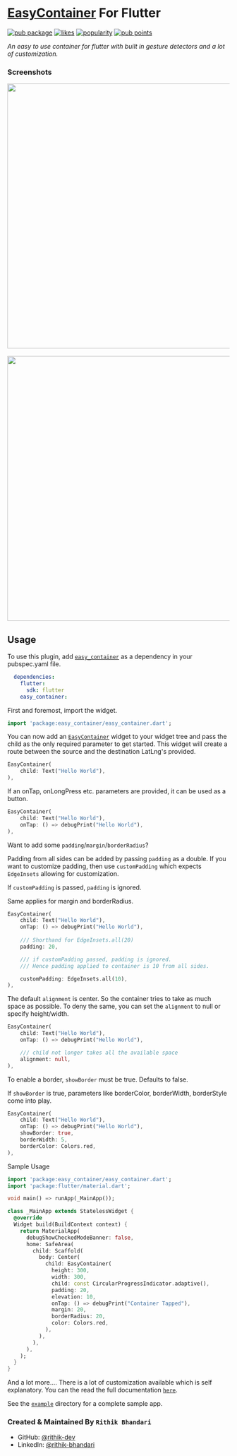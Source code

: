 # [EasyContainer](https://pub.dev/packages/easy_container) For Flutter
[![pub package](https://img.shields.io/pub/v/easy_container.svg)](https://pub.dev/packages/easy_container)
[![likes](https://badges.bar/easy_container/likes)](https://pub.dev/packages/easy_container/score)
[![popularity](https://badges.bar/easy_container/popularity)](https://pub.dev/packages/easy_container/score)
[![pub points](https://badges.bar/easy_container/pub%20points)](https://pub.dev/packages/easy_container/score)

*An easy to use container for flutter with built in gesture detectors and a lot of customization.*

### Screenshots
<img src="https://user-images.githubusercontent.com/56810766/115352432-fc1f9900-a1d4-11eb-8c3a-79b2baa46104.png" height=600/>&nbsp;&nbsp;<img src="https://user-images.githubusercontent.com/56810766/119640316-1da81c00-be36-11eb-83fd-fcffda516f1e.gif" height=600/>

## Usage

To use this plugin, add [`easy_container`](https://pub.dev/packages/easy_container) as a dependency in your pubspec.yaml file.

```yaml
  dependencies:
    flutter:
      sdk: flutter
    easy_container:
```

First and foremost, import the widget.
```dart
import 'package:easy_container/easy_container.dart';
```

You can now add an [`EasyContainer`](https://github.com/rithik-dev/easy_container/blob/master/lib/easy_container.dart) widget to your widget tree and pass the child as the only required parameter to get started.
This widget will create a route between the source and the destination LatLng's provided.
```dart
EasyContainer(
    child: Text("Hello World"),
),
```

If an onTap, onLongPress etc. parameters are provided, it can be used as a button.
```dart
EasyContainer(
    child: Text("Hello World"),
    onTap: () => debugPrint("Hello World"),
),
```

Want to add some `padding`/`margin`/`borderRadius`?

Padding from all sides can be added by passing `padding` as a double.
If you want to customize padding, then use `customPadding` which expects `EdgeInsets` allowing for customization.

If `customPadding` is passed, `padding` is ignored.

Same applies for margin and borderRadius.
```dart
EasyContainer(
    child: Text("Hello World"),
    onTap: () => debugPrint("Hello World"),
    
    /// Shorthand for EdgeInsets.all(20)
    padding: 20,

    /// if customPadding passed, padding is ignored.
    /// Hence padding applied to container is 10 from all sides.

    customPadding: EdgeInsets.all(10),
),
```

The default `alignment` is center.
So the container tries to take as much space as possible.
To deny the same, you can set the `alignment` to null or specify height/width.
```dart
EasyContainer(
    child: Text("Hello World"),
    onTap: () => debugPrint("Hello World"),

    /// child not longer takes all the available space
    alignment: null,
),
```

To enable a border, `showBorder` must be true. Defaults to false.

If `showBorder` is true, parameters like borderColor, borderWidth, borderStyle come into play.
```dart
EasyContainer(
    child: Text("Hello World"),
    onTap: () => debugPrint("Hello World"),
    showBorder: true,
    borderWidth: 5,
    borderColor: Colors.red,
),
```

Sample Usage
```dart
import 'package:easy_container/easy_container.dart';
import 'package:flutter/material.dart';

void main() => runApp(_MainApp());

class _MainApp extends StatelessWidget {
  @override
  Widget build(BuildContext context) {
    return MaterialApp(
      debugShowCheckedModeBanner: false,
      home: SafeArea(
        child: Scaffold(
          body: Center(
            child: EasyContainer(
              height: 300,
              width: 300,
              child: const CircularProgressIndicator.adaptive(),
              padding: 20,
              elevation: 10,
              onTap: () => debugPrint("Container Tapped"),
              margin: 20,
              borderRadius: 20,
              color: Colors.red,
            ),
          ),
        ),
      ),
    );
  }
}

```

And a lot more.... 
There is a lot of customization available which is self explanatory.
You can the read the full documentation [`here`](https://github.com/rithik-dev/easy_container/blob/master/lib/easy_container.dart).

See the [`example`](https://github.com/rithik-dev/easy_container/blob/master/example) directory for a complete sample app.

### Created & Maintained By `Rithik Bhandari`

* GitHub: [@rithik-dev](https://github.com/rithik-dev)
* LinkedIn: [@rithik-bhandari](https://www.linkedin.com/in/rithik-bhandari/)

